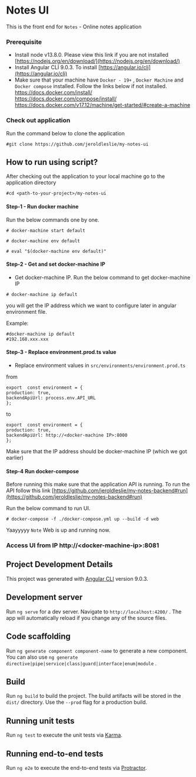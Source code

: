 
# Notes UI

This is the front end for `Notes` - Online notes application

### Prerequisite
- Install node v13.8.0. Please view this link if you are not installed [https://nodejs.org/en/download/](https://nodejs.org/en/download/)
- Install Angular CLI 9.0.3. To install [https://angular.io/cli](https://angular.io/cli)
- Make sure that your machine have `Docker - 19+` , `Docker Machine` and `Docker compose` installed. Follow the links below if not installed.
https://docs.docker.com/install/
https://docs.docker.com/compose/install/
https://docs.docker.com/v17.12/machine/get-started/#create-a-machine

### Check out application 
Run the command below to clone the application
```
#git clone https://github.com/jeroldleslie/my-notes-ui
``` 

## How to run using script?
After checking out the application to your local machine go to the application directory
```
#cd <path-to-your-project>/my-notes-ui
```
#### Step-1  - Run docker machine
Run the below commands one by one.
```
# docker-machine start default

# docker-machine env default

# eval "$(docker-machine env default)"
```
#### Step-2  - Get and set docker-machine IP
- Get docker-machine IP. Run the below command to get docker-machine IP
```
# docker-machine ip default
```
you will get the IP address which we want to configure later in angular environment file.

Example:
```
#docker-machine ip default
#192.168.xxx.xxx
```
#### Step-3 - Replace environment.prod.ts value

- Replace environment values in `src/environments/environment.prod.ts`

from
```
export  const environment = {
production: true,
backendApiUrl: process.env.API_URL
};
```
to
```
export  const environment = {
production: true,
backendApiUrl: http://<docker-machine IP>:8000
};
```
Make sure that the IP address should be docker-machine IP (which we got earlier)

#### Step-4 Run docker-compose
Before running this make sure that the application API is running. To run the API follow this link [https://github.com/jeroldleslie/my-notes-backend#run](https://github.com/jeroldleslie/my-notes-backend#run)

Run the below command to run UI. 
```
# docker-compose -f ./docker-compose.yml up --build -d web
```

Yaayyyyy `Note` Web is up and running now.

### Access UI from IP http://\<docker-machine-ip\>:8081
  
## Project Development Details

This project was generated with [Angular CLI](https://github.com/angular/angular-cli) version 9.0.3.

  

## Development server

  

Run `ng serve` for a dev server. Navigate to `http://localhost:4200/` . The app will automatically reload if you change any of the source files.

  

## Code scaffolding

  

Run `ng generate component component-name` to generate a new component. You can also use `ng generate directive|pipe|service|class|guard|interface|enum|module` .

  

## Build

  

Run `ng build` to build the project. The build artifacts will be stored in the `dist/` directory. Use the `--prod` flag for a production build.

  

## Running unit tests

  

Run `ng test` to execute the unit tests via [Karma](https://karma-runner.github.io).

  

## Running end-to-end tests

  

Run `ng e2e` to execute the end-to-end tests via [Protractor](http://www.protractortest.org/).

  